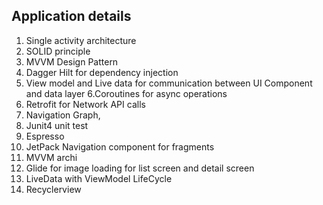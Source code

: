 ## Application details

1. Single activity architecture
2. SOLID principle
3. MVVM Design Pattern
4. Dagger Hilt for dependency injection
5. View model and Live data for communication between UI Component and data layer 
6.Coroutines for async operations
7. Retrofit for Network API calls
8. Navigation Graph,
9. Junit4 unit test 
10. Espresso 
11. JetPack Navigation component for fragments
12. MVVM archi
13. Glide for image loading for list screen and detail screen
14. LiveData with ViewModel LifeCycle
15. Recyclerview 
